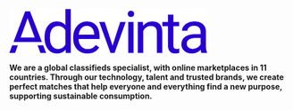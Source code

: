 <a href="https://www.adevinta.com/">
    <img target="_blank" src="assets/adevinta-blue.png" height="80px"/>
</a>


**We are a global classifieds specialist, with online marketplaces in 11 countries. Through our technology, talent and trusted brands, we create perfect matches that help everyone and everything find a new purpose, supporting sustainable consumption.**

